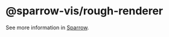 # @sparrow-vis/rough-renderer

See more information in [Sparrow](https://github.com/sparrow-vis/sparrow).